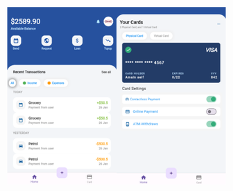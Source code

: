 <div style="display: flex;">
    <img src="wallet_home_screen.PNG" alt="Wallet home Screen" style="width: 50%;">
    <img src="wallet_card_screen.PNG" alt="Wallet card Screen" style="width: 50%;">
</div>


